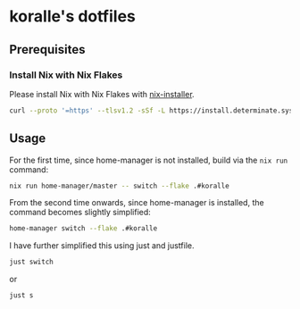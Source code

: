 # koralle's dotfiles

## Prerequisites

### Install Nix with Nix Flakes

Please install Nix with Nix Flakes with [nix-installer](https://github.com/DeterminateSystems/nix-installer).

```sh
curl --proto '=https' --tlsv1.2 -sSf -L https://install.determinate.systems/nix | sh -s -- install
```

## Usage

For the first time, since home-manager is not installed, build via the `nix run` command:

```sh
nix run home-manager/master -- switch --flake .#koralle
```

From the second time onwards, since home-manager is installed, the command becomes slightly simplified:

```sh
home-manager switch --flake .#koralle
```

I have further simplified this using just and justfile.

```sh
just switch
```

or 

```sh
just s
```
